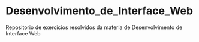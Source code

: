 # Desenvolvimento_de_Interface_Web
Repositorio de exercicios resolvidos da materia de Desenvolvimento de Interface Web
